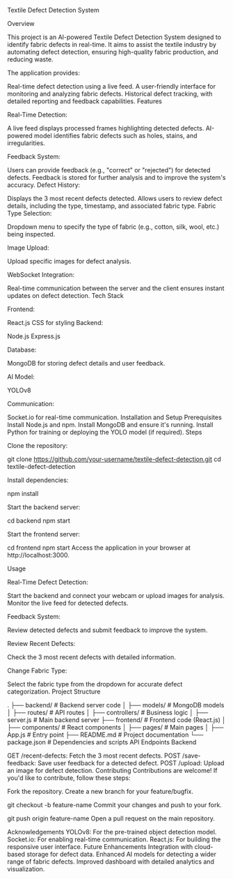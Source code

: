 Textile Defect Detection System

Overview

This project is an AI-powered Textile Defect Detection System designed to identify fabric defects in real-time. It aims to assist the textile industry by automating defect detection, ensuring high-quality fabric production, and reducing waste.

The application provides:

Real-time defect detection using a live feed.
A user-friendly interface for monitoring and analyzing fabric defects.
Historical defect tracking, with detailed reporting and feedback capabilities.
Features

Real-Time Detection:

A live feed displays processed frames highlighting detected defects.
AI-powered model identifies fabric defects such as holes, stains, and irregularities.

Feedback System:

Users can provide feedback (e.g., "correct" or "rejected") for detected defects.
Feedback is stored for further analysis and to improve the system's accuracy.
Defect History:

Displays the 3 most recent defects detected.
Allows users to review defect details, including the type, timestamp, and associated fabric type.
Fabric Type Selection:

Dropdown menu to specify the type of fabric (e.g., cotton, silk, wool, etc.) being inspected.

Image Upload:

Upload specific images for defect analysis.

WebSocket Integration:

Real-time communication between the server and the client ensures instant updates on defect detection.
Tech Stack

Frontend:

React.js
CSS for styling
Backend:

Node.js
Express.js

Database:

MongoDB for storing defect details and user feedback.

AI Model:

YOLOv8 

Communication:

Socket.io for real-time communication.
Installation and Setup
Prerequisites
Install Node.js and npm.
Install MongoDB and ensure it's running.
Install Python for training or deploying the YOLO model (if required).
Steps

Clone the repository:


git clone https://github.com/your-username/textile-defect-detection.git
cd textile-defect-detection

Install dependencies:


npm install

Start the backend server:


cd backend
npm start

Start the frontend server:


cd frontend
npm start
Access the application in your browser at http://localhost:3000.

Usage

Real-Time Defect Detection:

Start the backend and connect your webcam or upload images for analysis.
Monitor the live feed for detected defects.

Feedback System:

Review detected defects and submit feedback to improve the system.

Review Recent Defects:

Check the 3 most recent defects with detailed information.

Change Fabric Type:

Select the fabric type from the dropdown for accurate defect categorization.
Project Structure

.
├── backend/                 # Backend server code
│   ├── models/              # MongoDB models
│   ├── routes/              # API routes
│   ├── controllers/         # Business logic
│   ├── server.js            # Main backend server
├── frontend/                # Frontend code (React.js)
│   ├── components/          # React components
│   ├── pages/               # Main pages
│   ├── App.js               # Entry point
├── README.md                # Project documentation
└── package.json             # Dependencies and scripts
API Endpoints
Backend

GET /recent-defects: Fetch the 3 most recent defects.
POST /save-feedback: Save user feedback for a detected defect.
POST /upload: Upload an image for defect detection.
Contributing
Contributions are welcome! If you'd like to contribute, follow these steps:

Fork the repository.
Create a new branch for your feature/bugfix.


git checkout -b feature-name
Commit your changes and push to your fork.

git push origin feature-name
Open a pull request on the main repository.


Acknowledgements
YOLOv8: For the pre-trained object detection model.
Socket.io: For enabling real-time communication.
React.js: For building the responsive user interface.
Future Enhancements
Integration with cloud-based storage for defect data.
Enhanced AI models for detecting a wider range of fabric defects.
Improved dashboard with detailed analytics and visualization.
